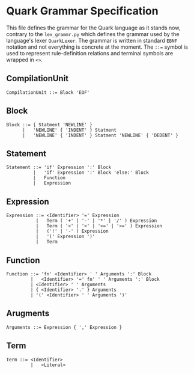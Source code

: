 # Quark Grammar Specification

This file defines the grammar for the Quark language as it stands now, contrary to the `lex_grammr.py` which defines the grammar used by the language's lexer `QuarkLexer`. The grammar is written in standard `EBNF` notation and not everything is concrete at the moment. The `::=` symbol is used to represent rule-definition relations and terminal symbols are wrapped in `<>`.

## CompilationUnit
    CompilationUnit ::= Block 'EOF'

## Block
    Block ::= { Statment 'NEWLINE' }
          |   'NEWLINE' { 'INDENT' } Statment
          |   'NEWLINE' { 'INDENT' } Statment 'NEWLINE' { 'DEDENT' }

## Statement
    Statement ::= 'if' Expression ':' Block
              |   'if' Expression ':' Block 'else:' Block
              |   Function
              |   Expression

## Expression
    Expression ::= <Identifier> '=' Expression
               |   Term ( '+' | '-' | '*' | '/' ) Expression
               |   Term ( '<' | '>' | '<=' | '>=' ) Expression 
               |   ('!' | '-' ) Expression
               |   '(' Expression ')'
               |   Term

## Function
    Function ::= 'fn' <Identifier> ' ' Arguments ':' Block
             |   <Identifier> '=' fn' ' ' Arguments ':' Block
             | <Identifier> ' ' Arguments
             | { <Identifier> '.' } Arguments
             | '(' <Identifier> ' ' Arguments ')'

## Arugments
    Arguments ::= Expression { ',' Expression }

## Term
    Term ::= <Identifier>
             |   <Literal>